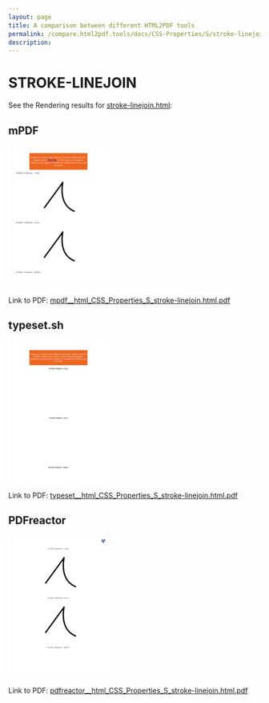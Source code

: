 ```yaml
---
layout: page
title: A comparison between different HTML2PDF tools
permalink: /compare.html2pdf.tools/docs/CSS-Properties/S/stroke-linejoin.md
description: 
---
```


# STROKE-LINEJOIN

See the Rendering results for [stroke-linejoin.html](/html/CSS%20Properties/S/stroke-linejoin.html):

## mPDF
![](mpdf__html_CSS_Properties_S_stroke-linejoin.html.png) 

Link to PDF: [mpdf__html_CSS_Properties_S_stroke-linejoin.html.pdf](mpdf__html_CSS_Properties_S_stroke-linejoin.html.pdf)

## typeset.sh
![](typeset__html_CSS_Properties_S_stroke-linejoin.html.png) 

Link to PDF: [typeset__html_CSS_Properties_S_stroke-linejoin.html.pdf](typeset__html_CSS_Properties_S_stroke-linejoin.html.pdf)

## PDFreactor
![](pdfreactor__html_CSS_Properties_S_stroke-linejoin.html.png) 

Link to PDF: [pdfreactor__html_CSS_Properties_S_stroke-linejoin.html.pdf](pdfreactor__html_CSS_Properties_S_stroke-linejoin.html.pdf)
